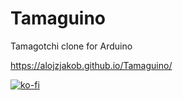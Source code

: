 # Tamaguino
Tamagotchi clone for Arduino

https://alojzjakob.github.io/Tamaguino/

[![ko-fi](https://www.ko-fi.com/img/donate_sm.png)](https://ko-fi.com/A654MLL)

